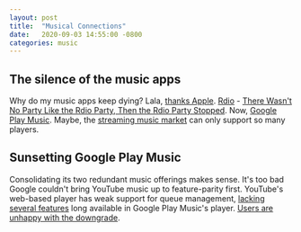 ```yaml
---
layout: post
title:  "Musical Connections"
date:   2020-09-03 14:55:00 -0800
categories: music
---
```



## The silence of the music apps

Why do my music apps keep dying? Lala, [thanks Apple][9]. [Rdio][1] - [There Wasn't No Party Like the Rdio Party, Then the Rdio Party Stopped][2]. Now, [Google Play Music][10]. Maybe, the [streaming music market][8] can only support so many players.

## Sunsetting Google Play Music

Consolidating its two redundant music offerings makes sense. It's too bad Google couldn't bring YouTube music up to feature-parity first. YouTube's web-based player has weak support for queue management, [lacking several features][11] long available in Google Play Music's player. [Users are unhappy with the downgrade][12].


[1]: http://digitheadslabnotebook.blogspot.com/2015/11/rdio-was-too-good-to-last.html
[2]: https://www.miskatonic.org/2016/02/24/tidal/
[3]: https://nextbop.com/
[4]: https://www.allaboutjazz.com/
[5]: http://feckingbahamas.com/
[6]: https://8tracks.com/
[7]: https://www.last.fm/user/cbare
[8]: https://musically.com/2020/02/19/spotify-apple-how-many-users-big-music-streaming-services/
[9]: https://www.wired.com/2010/04/apple-kills-lala-music-service/
[10]: https://support.google.com/youtubemusic/thread/62843644?hl=en
[11]: https://reddit.com/r/googleplaymusic/comments/jgx775/gpm_features_still_lacking_in_youtube_music/
[12]: https://news.ycombinator.com/item?id=24872661
[13]: https://techcrunch.com/2020/11/11/rip-google-music-one-of-the-companys-last-examples-of-generosity/

